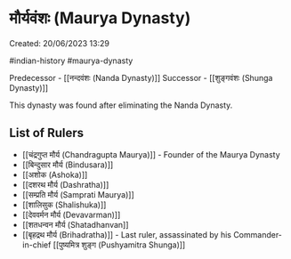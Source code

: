 # मौर्यवंशः (Maurya Dynasty)

Created: 20/06/2023 13:29

#indian-history #maurya-dynasty

Predecessor - [[नन्दवंशः (Nanda Dynasty)]]
Successor - [[शुङ्गवंशः (Shunga Dynasty)]]

This dynasty was found after eliminating the Nanda Dynasty.

## List of Rulers

- [[चंद्रगुप्त मौर्य (Chandragupta Maurya)]] - Founder of the Maurya Dynasty
- [[बिन्दुसार मौर्य (Bindusara)]]
- [[अशोक (Ashoka)]]
- [[दशरथ मौर्य (Dashratha)]]
- [[सम्प्रति मौर्य (Samprati Maurya)]]
- [[शालिसुक (Shalishuka)]]
- [[देववर्मन मौर्य (Devavarman)]]
- [[शतधन्वन मौर्य (Shatadhanvan]]
- [[बृहद्रथ मौर्य (Brihadratha)]] - Last ruler, assassinated by his Commander-in-chief [[पुष्यमित्र शुङ्ग (Pushyamitra Shunga)]]